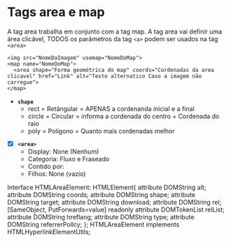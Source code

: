 # Tags area e map

A tag area trabalha em conjunto com a tag map.
A tag area vai definir uma área clicável, TODOS os parâmetros da tag `<a>` podem ser usados na tag `<area>`

```
<img src="NomeDaImagem" usemap="NomeDoMap">
<map name="NomeDoMap">
  <area shape="Forma geométrica do map" coords="Cordenadas da area clicavel" href="Link" alt="Texto alternatico Caso a imagem não carregue">
</map>
```

- **`shape`**
  - rect = Retângular = APENAS a cordenanda inicial e a final
  - circle = Circular = informa a cordenada do centro + Cordenada do raio
  - poly = Polígono = Quanto mais cordenadas melhor

- [X] **`<area>`**
  - Display: None (Nenhum)
  - Categoria: Fluxo e Fraseado
  - Contido por: <map>
  - Filhos: None (vazio)

Interface HTMLAreaElement: HTMLElement{
  attribute DOMString alt;
  attribute DOMString coords;
  attribute DOMString shape;
  attribute DOMString target;
  attribute DOMString download;
  attribute DOMString rel;
  [SameObject, PutForwards=value] readonly attribute DOMTokenList relList;
  attribute DOMString hreflang;
  attribute DOMString type;
  attribute DOMString referrerPollcy;
};
HTMLAreaElement implements
HTMLHyperlinkElementUtlls;
